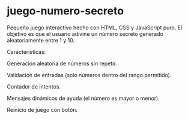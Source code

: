 # juego-numero-secreto
Pequeño juego interactivo hecho con HTML, CSS y JavaScript puro.
El objetivo es que el usuario adivine un número secreto generado aleatoriamente entre 1 y 10.

Características:

Generación aleatoria de números sin repetir.

Validación de entradas (solo números dentro del rango permitido).

Contador de intentos.

Mensajes dinámicos de ayuda (el número es mayor o menor).

Reinicio de juego con botón.
